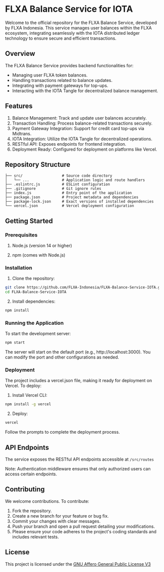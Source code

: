 # FLXA Balance Service for IOTA

Welcome to the official repository for the FLXA Balance Service, developed by FLXA Indonesia. This service manages user balances within the FLXA ecosystem, integrating seamlessly with the IOTA distributed ledger technology to ensure secure and efficient transactions.

## Overview
The FLXA Balance Service provides backend functionalities for:
- Managing user FLXA token balances.
- Handling transactions related to balance updates.
- Integrating with payment gateways for top-ups.
- Interacting with the IOTA Tangle for decentralized balance management.

## Features
1. Balance Management: Track and update user balances accurately.
2. Transaction Handling: Process balance-related transactions securely.
3. Payment Gateway Integration: Support for credit card top-ups via Midtrans.
4. IOTA Integration: Utilize the IOTA Tangle for decentralized operations.
5. RESTful API: Exposes endpoints for frontend integration.
6. Deployment Ready: Configured for deployment on platforms like Vercel.

## Repository Structure
```
├── src/                  # Source code directory
│   └── ...               # Application logic and route handlers
├── .eslintrc.js          # ESLint configuration
├── .gitignore            # Git ignore rules
├── index.js              # Entry point of the application
├── package.json          # Project metadata and dependencies
├── package-lock.json     # Exact versions of installed dependencies
└── vercel.json           # Vercel deployment configuration
```


## Getting Started
### Prerequisites

1. Node.js (version 14 or higher)

2. npm (comes with Node.js)

### Installation
1. Clone the repository:
```bash
git clone https://github.com/FLXA-Indonesia/FLXA-Balance-Service-IOTA.git
cd FLXA-Balance-Service-IOTA
```

2. Install dependencies:
```bash
npm install
```

### Running the Application
To start the development server:

```bash
npm start
```

The server will start on the default port (e.g., http://localhost:3000). You can modify the port and other configurations as needed.

### Deployment
The project includes a vercel.json file, making it ready for deployment on Vercel. To deploy:

1. Install Vercel CLI:
```bash
npm install -g vercel
```

2. Deploy:
```bash
vercel
```

Follow the prompts to complete the deployment process.

## API Endpoints
The service exposes the RESTful API endpoints accessible at `/src/routes`

Note: Authentication middleware ensures that only authorized users can access certain endpoints.

## Contributing
We welcome contributions. To contribute:
1. Fork the repository.
2. Create a new branch for your feature or bug fix.
3. Commit your changes with clear messages.
4. Push your branch and open a pull request detailing your modifications.
5. Please ensure your code adheres to the project's coding standards and includes relevant tests.

## License
This project is licensed under the [GNU Affero General Public License V3](LICENSE)
